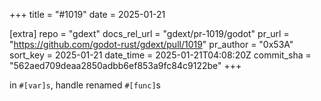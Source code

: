 +++
title = "#1019"
date = 2025-01-21

[extra]
repo = "gdext"
docs_rel_url = "gdext/pr-1019/godot"
pr_url = "https://github.com/godot-rust/gdext/pull/1019"
pr_author = "0x53A"
sort_key = 2025-01-21
date_time = 2025-01-21T04:08:20Z
commit_sha = "562aed709deaa2850adbb6ef853a9fc84c9122be"
+++

in `#[var]s`, handle renamed `#[func]`s
